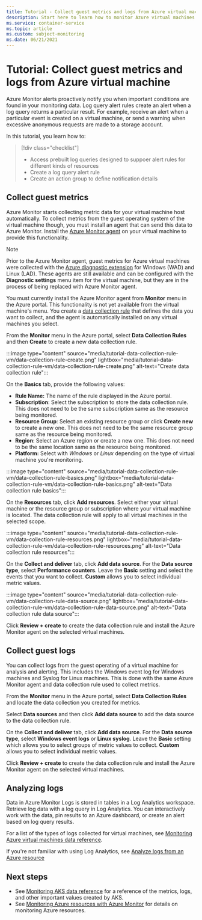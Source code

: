 ```yaml
---
title: Tutorial - Collect guest metrics and logs from Azure virtual machine
description: Start here to learn how to monitor Azure virtual machines
ms.service: container-service
ms.topic: article
ms.custom: subject-monitoring
ms.date: 06/21/2021
---
```


# Tutorial: Collect guest metrics and logs from Azure virtual machine
Azure Monitor alerts proactively notify you when important conditions are found in your monitoring data. Log query alert rules create an alert when a log query returns a particular result. For example, receive an alert when a particular event is created on a virtual machine, or send a warning when excessive anonymous requests are made to a storage account.

In this tutorial, you learn how to:

> [!div class="checklist"]
> * Access prebuilt log queries designed to suppoer alert rules for different kinds of resources
> * Create a log query alert rule
> * Create an action group to define notification details


## Collect guest metrics
Azure Monitor starts collecting metric data for your virtual machine host automatically. To collect metrics from the guest operating system of the virtual machine though, you must install an agent that can send this data to Azure Monitor. Install the [Azure Monitor agent](../azure-monitor/agents/azure-monitor-agent-overview.md) on your virtual machine to provide this functionality. 

> [!NOTE]
> Prior to the Azure Monitor agent, guest metrics for Azure virtual machines were collected with the [Azure diagnostic extension](../azure-monitor/agents/diagnostics-extension-overview.md) for Windows (WAD) and Linux (LAD). These agents are still available and can be configured with the **Diagnostic settings** menu item for the virtual machine, but they are in the process of being replaced with Azure Monitor agent.

You must currently install the Azure Monitor agent from **Monitor** menu in the Azure portal. This functionality is not yet available from the virtual machine's menu. You create a [data collection rule]() that defines the data you want to collect, and the agent is automatically installed on any virtual machines you select.

From the **Monitor** menu in the Azure portal, select **Data Collection Rules** and then **Create** to create a new data collection rule.

:::image type="content" source="media/tutorial-data-collection-rule-vm/data-collection-rule-create.png" lightbox="media/tutorial-data-collection-rule-vm/data-collection-rule-create.png" alt-text="Create data collection rule":::


On the **Basics** tab, provide the following values:

- **Rule Name:** The name of the rule displayed in the Azure portal.
- **Subscription**: Select the subscription to store the data collection rule. This does not need to be the same subscription same as the resource being monitored.
- **Resource Group**: Select an existing resource group or click **Create new** to create a new one. This does not need to be the same resource group same as the resource being monitored.
- **Region**: Select an Azure region or create a new one. This does not need to be the same location same as the resource being monitored.
- **Platform:** Select with *Windows* or *Linux* depending on the type of virtual machine you're monitoring.

:::image type="content" source="media/tutorial-data-collection-rule-vm/data-collection-rule-basics.png" lightbox="media/tutorial-data-collection-rule-vm/data-collection-rule-basics.png" alt-text="Data collection rule basics":::

On the **Resources** tab, click **Add resources**. Select either your virtual machine or the resource group or subscription where your virtual machine is located. The data collection rule will apply to all virtual machines in the selected scope.

:::image type="content" source="media/tutorial-data-collection-rule-vm/data-collection-rule-resources.png" lightbox="media/tutorial-data-collection-rule-vm/data-collection-rule-resources.png" alt-text="Data collection rule resources":::


On the **Collect and deliver** tab, click **Add data source**. For the **Data source type**, select **Performance counters**. Leave the **Basic** setting and select the events that you want to collect. **Custom** allows you to select individual metric values.

:::image type="content" source="media/tutorial-data-collection-rule-vm/data-collection-rule-data-source.png" lightbox="media/tutorial-data-collection-rule-vm/data-collection-rule-data-source.png" alt-text="Data collection rule data source":::

Click **Review + create** to create the data collection rule and install the Azure Monitor agent on the selected virtual machines.


## Collect guest logs
You can collect logs from the guest operating of a virtual machine for analysis and alerting. This includes the Windows event log for Windows machines and Syslog for Linux machines. This is done with the same Azure Monitor agent and data collection rule used to collect metrics. 

From the **Monitor** menu in the Azure portal, select **Data Collection Rules** and locate the data collection you created for metrics.

Select **Data sources** and then click **Add data source** to add the data source to the data collection rule.

On the **Collect and deliver** tab, click **Add data source**. For the **Data source type**, select **Windows event logs** or **Linux syslog**. Leave the **Basic** setting which allows you to select groups of metric values to collect. **Custom** allows you to select individual metric values.

Click **Review + create** to create the data collection rule and install the Azure Monitor agent on the selected virtual machines.

## Analyzing logs

Data in Azure Monitor Logs is stored in tables in a Log Analytics workspace. Retrieve log data with a log query in Log Analytics. You can interactively work with the data, pin results to an Azure dashboard, or create an alert based on log query results.

For a list of the types of logs collected for virtual machines, see [Monitoring Azure virtual machines data reference](monitor-vm-reference.md#resource-logs).

If you're not familiar with using Log Analytics, see [Analyze logs from an Azure resource](../azure-monitor/logs/tutorial-logs.md)



## Next steps

- See [Monitoring AKS data reference](monitor-aks-reference.md) for a reference of the metrics, logs, and other important values created by AKS.
- See [Monitoring Azure resources with Azure Monitor](/azure/azure-monitor/insights/monitor-azure-resource) for details on monitoring Azure resources.
